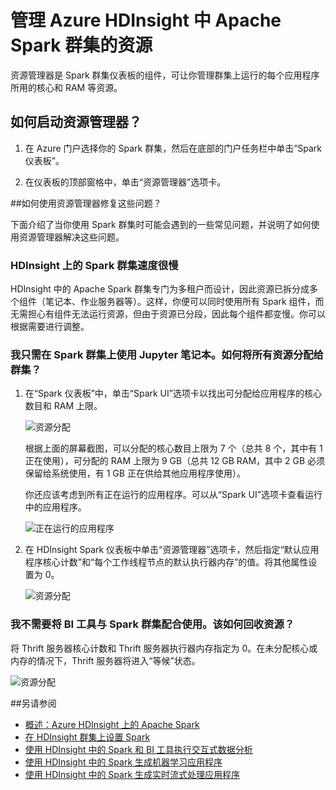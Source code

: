 <properties 
	pageTitle="使用资源管理器向 HDInsight 中的 Apache Spark 群集分配资源 | Azure" 
	description="了解如何对 HDInsight 上的 Apache Spark 群集使用资源管理器，以提高性能。" 
	services="hdinsight" 
	documentationCenter="" 
	authors="nitinme" 
	manager="paulettm" 
	editor="cgronlun"
	tags="azure-portal"/>

<tags 
	ms.service="hdinsight" 
	ms.date="07/31/2015" 
	wacn.date=""/>


# 管理 Azure HDInsight 中 Apache Spark 群集的资源

资源管理器是 Spark 群集仪表板的组件，可让你管理群集上运行的每个应用程序所用的核心和 RAM 等资源。

## <a name="launchrm"></a>如何启动资源管理器？

1. 在 Azure 门户选择你的 Spark 群集，然后在底部的门户任务栏中单击“Spark 仪表板”。

2. 在仪表板的顶部窗格中，单击“资源管理器”选项卡。

##<a name="scenariosrm"></a>如何使用资源管理器修复这些问题？

下面介绍了当你使用 Spark 群集时可能会遇到的一些常见问题，并说明了如何使用资源管理器解决这些问题。

### HDInsight 上的 Spark 群集速度很慢

HDInsight 中的 Apache Spark 群集专门为多租户而设计，因此资源已拆分成多个组件（笔记本、作业服务器等）。这样，你便可以同时使用所有 Spark 组件，而无需担心有组件无法运行资源，但由于资源已分段，因此每个组件都变慢。你可以根据需要进行调整。


### 我只需在 Spark 群集上使用 Jupyter 笔记本。如何将所有资源分配给群集？

1. 在“Spark 仪表板”中，单击“Spark UI”选项卡以找出可分配给应用程序的核心数目和 RAM 上限。

	![资源分配](./media/hdinsight-apache-spark-resource-manager/HDI.Spark.UI.Resource.png "查找已分配给 Spark 群集的资源")

	根据上面的屏幕截图，可以分配的核心数目上限为 7 个（总共 8 个，其中有 1 正在使用），可分配的 RAM 上限为 9 GB（总共 12 GB RAM，其中 2 GB 必须保留给系统使用，有 1 GB 正在供给其他应用程序使用）。

	你还应该考虑到所有正在运行的应用程序。可以从“Spark UI”选项卡查看运行中的应用程序。

	![正在运行的应用程序](./media/hdinsight-apache-spark-resource-manager/HDI.Spark.UI.Running.Apps.png "在群集上运行的应用程序")

	
2. 在 HDInsight Spark 仪表板中单击“资源管理器”选项卡，然后指定“默认应用程序核心计数”和“每个工作线程节点的默认执行器内存”的值。将其他属性设置为 0。

	![资源分配](./media/hdinsight-apache-spark-resource-manager/HDI.Spark.UI.Allocate.Resources.png "向应用程序分配资源")

### 我不需要将 BI 工具与 Spark 群集配合使用。该如何回收资源？ 

将 Thrift 服务器核心计数和 Thrift 服务器执行器内存指定为 0。在未分配核心或内存的情况下，Thrift 服务器将进入“等候”状态。

![资源分配](./media/hdinsight-apache-spark-resource-manager/HDI.Spark.UI.No.Thrift.png "未向 thrift 服务器分配资源")

##<a name="seealso"></a>另请参阅

* [概述：Azure HDInsight 上的 Apache Spark](/documentation/articles/hdinsight-apache-spark-overview)
* [在 HDInsight 群集上设置 Spark](/documentation/articles/hdinsight-apache-spark-provision-clusters)
* [使用 HDInsight 中的 Spark 和 BI 工具执行交互式数据分析](/documentation/articles/hdinsight-apache-spark-use-bi-tools)
* [使用 HDInsight 中的 Spark 生成机器学习应用程序](/documentation/articles/hdinsight-apache-spark-ipython-notebook-machine-learning)
* [使用 HDInsight 中的 Spark 生成实时流式处理应用程序](/documentation/articles/hdinsight-apache-spark-csharp-apache-zeppelin-eventhub-streaming)


[hdinsight-versions]: /documentation/articles/hdinsight-component-versioning
[hdinsight-upload-data]: /documentation/articles/hdinsight-upload-data
[hdinsight-storage]: /documentation/articles/hdinsight-use-blob-storage

[azure-purchase-options]: http://www.windowsazure.cn/pricing/overview/
[azure-trial]: http://www.windowsazure.cn/pricing/1rmb-trial/
[azure-management-portal]: https://manage.windowsazure.cn/
[azure-create-storageaccount]: /documentation/articles/storage-create-storage-account

<!---HONumber=74-->